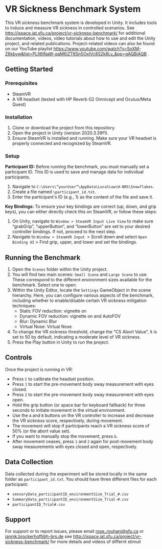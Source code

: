 
# VR Sickness Benchmark System

This VR sickness benchmark system is developed in Unity. It includes tools to induce and measure VR sickness in controlled scenarios. See http://ispace.iat.sfu.ca/project/vr-sickness-benchmark/ for additional documentation, videos, video tutorials about how to use and edit the Unity project, and related publications. Project-related videos can also be found on our YouTube playlist https://www.youtube.com/watch?v=SoXM-Z6kbvw&list=PLll6INaW-qaM6iZT6Sn5OxIVc8S2k8Ly_&pp=gAQBiAQB . 

## Getting Started

### Prerequisites

- SteamVR
- A VR headset (tested with HP Reverb G2 Omnicept and Oculus/Meta Quest)

### Installation

1. Clone or download the project from this repository.
2. Open the project in Unity (version 2020.3.39f1).
3. Ensure SteamVR is installed and running. Make sure your VR headset is properly connected and recognized by SteamVR.

### Setup

**Participant ID:** Before running the benchmark, you must manually set a participant ID. This ID is used to save and manage data for individual participants.

1. Navigate to `C:\Users\”yourUser”\AppData\LocalLow\H-BRS\Snowflakes`.
2. Create a file named `\participant_id.txt`.
3. Enter the participant's ID (e.g., 1) as the content of the file and save it.

**Key Bindings:** To ensure your key bindings are correct (up, down, and grip keys), you can either directly check this on SteamVR, or follow these steps:

1. On Unity, navigate to `Window > SteamVR Input Live View` to make sure “grabGrip”, “upperButton”, and “lowerButton” are set to your desired controller bindings. If not, proceed to the next step.
2. Navigate to `Window > SteamVR Input `> Scroll down and select `Open Binding UI` > Find grip, upper, and lower and set the bindings.

## Running the Benchmark

1. Open the `Scenes` folder within the Unity project.
2. You will find two main scenes: `Small Scene` and `Large Scene` to use. These correspond to the different environment sizes available for the benchmark. Select one to open.
3. Within the Unity Editor, locate the `Settings` GameObject in the scene hierarchy. Here, you can configure various aspects of the benchmark, including whether to enable/disable certain VR sickness mitigation techniques:
   - Static FOV reduction: vignette on
   - Dynamic FOV reduction: vignette on and AutoFOV
   - Blur: Dynamic Blur
   - Virtual Nose: Virtual Nose
4. To change the VR sickness threshold, change the “CS Abort Value”, it is set to 50 by default, indicating a moderate level of VR sickness.
5. Press the Play button in Unity to run the project.

## Controls

Once the project is running in VR:

- Press `C` to calibrate the headset position.
- Press `1` to start the pre-movement body sway measurement with eyes closed.
- Press `2` to start the pre-movement body sway measurement with eyes open.
- Hold the grip button (or space bar for keyboard fallback) for three seconds to initiate movement in the virtual environment.
- Use the `A` and `B` buttons on the VR controller to increase and decrease the VR sickness score, respectively, during movement.
- The movement will stop if participants reach a VR sickness score of 50% (or the abort value set).
- If you want to manually stop the movement, press `b`.
- After movement ceases, press `1` and `2` again for post-movement body sway measurements with eyes closed and open, respectively.

## Data Collection

Data collected during the experiment will be stored locally in the same folder as `participant_id.txt`. You should have three different files for each participant: 

- `sensoryData_participantID_environmentSize_Trial_#.csv`
- `SummaryData_participantID_environmentSize_Trial-#.csv`
- `participantID_Trial#.csv`

## Support

For support or to report issues, please email rose_rouhani@sfu.ca or jannik.brockerhoff@h-brs.de
see http://ispace.iat.sfu.ca/project/vr-sickness-benchmark/ for more details and videos of differnt stimuli
